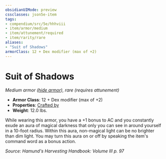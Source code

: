 ```yaml
---
obsidianUIMode: preview
cssclasses: json5e-item
tags:
- compendium/src/5e/hhhviii
- item/armor/medium
- item/attunement/required
- item/rarity/rare
aliases: 
- "Suit of Shadows"
armorClass: 12 + Dex modifier (max of +2)
---
```

# Suit of Shadows
*Medium armor ([hide armor](compendium/items/hide-armor.md)), rare (requires attunement)*  

- **Armor Class**: 12 + Dex modifier (max of +2)
- **Properties**: [Crafted by](/compendium/rules/item-properties.md#Crafted%20by)
- **Weight**: 12.0 lbs.

While wearing this armor, you have a +1 bonus to AC and you constantly exude an aura of magical darkness that only you can see in around yourself in a 10-foot radius. Within this aura, non-magical light can be no brighter than dim light. You may turn this aura on or off by speaking the item's command word as a bonus action.

*Source: Hamund's Harvesting Handbook: Volume III p. 97*